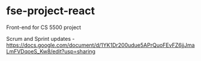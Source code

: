 # fse-project-react
Front-end for CS 5500 project

Scrum and Sprint updates - https://docs.google.com/document/d/1YK1Dr200udue5APrQuoFEvFZ6jjJmaLmFVDqoeS_Kw8/edit?usp=sharing
